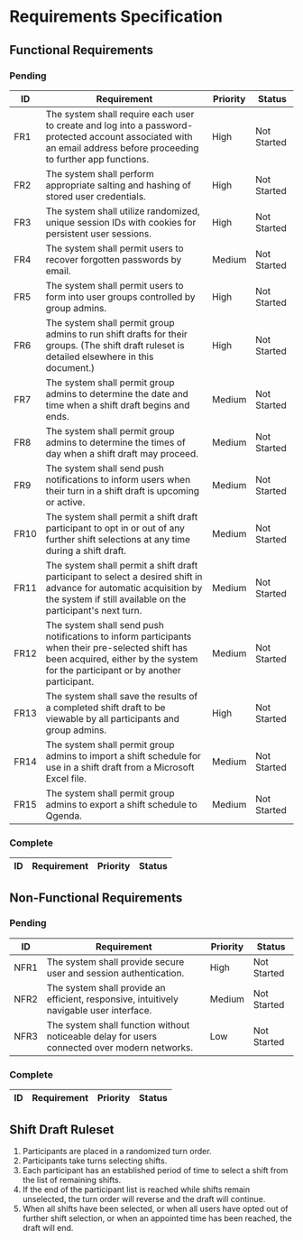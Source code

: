 # Requirements Specification

## Functional Requirements

### Pending

| ID | Requirement | Priority | Status |
|----|----|----|----|
| FR1 | The system shall require each user to create and log into a password-protected account associated with an email address before proceeding to further app functions. | High | Not Started |
| FR2 | The system shall perform appropriate salting and hashing of stored user credentials. | High | Not Started |
| FR3 | The system shall utilize randomized, unique session IDs with cookies for persistent user sessions. | High | Not Started |
| FR4 | The system shall permit users to recover forgotten passwords by email. | Medium | Not Started |
| FR5 | The system shall permit users to form into user groups controlled by group admins. | High | Not Started |
| FR6 | The system shall permit group admins to run shift drafts for their groups. (The shift draft ruleset is detailed elsewhere in this document.) | High | Not Started |
| FR7 | The system shall permit group admins to determine the date and time when a shift draft begins and ends. | Medium | Not Started |
| FR8 | The system shall permit group admins to determine the times of day when a shift draft may proceed. | Medium | Not Started |
| FR9 | The system shall send push notifications to inform users when their turn in a shift draft is upcoming or active. | Medium | Not Started | 
| FR10 | The system shall permit a shift draft participant to opt in or out of any further shift selections at any time during a shift draft. | Medium | Not Started |
| FR11 | The system shall permit a shift draft participant to select a desired shift in advance for automatic acquisition by the system if still available on the participant's next turn. | Medium | Not Started |
| FR12 | The system shall send push notifications to inform participants when their pre-selected shift has been acquired, either by the system for the participant or by another participant. | Medium | Not Started |
| FR13 | The system shall save the results of a completed shift draft to be viewable by all participants and group admins. | High | Not Started |
| FR14 | The system shall permit group admins to import a shift schedule for use in a shift draft from a Microsoft Excel file. | Medium | Not Started |
| FR15 | The system shall permit group admins to export a shift schedule to Qgenda. | Medium | Not Started |

### Complete

| ID | Requirement | Priority | Status |
|----|----|----|----|

## Non-Functional Requirements

### Pending

| ID | Requirement | Priority | Status |
|----|----|----|----|
| NFR1 | The system shall provide secure user and session authentication. | High | Not Started |
| NFR2 | The system shall provide an efficient, responsive, intuitively navigable user interface. | Medium | Not Started |
| NFR3 | The system shall function without noticeable delay for users connected over modern networks. | Low | Not Started |

### Complete

| ID | Requirement | Priority | Status |
|----|----|----|----|

## Shift Draft Ruleset

1. Participants are placed in a randomized turn order.
2. Participants take turns selecting shifts.
3. Each participant has an established period of time to select a shift from the list of remaining shifts.
4. If the end of the participant list is reached while shifts remain unselected, the turn order will reverse and the draft will continue.
5. When all shifts have been selected, or when all users have opted out of further shift selection, or when an appointed time has been reached, the draft will end.